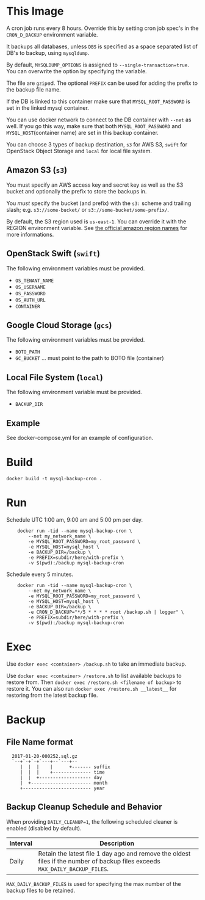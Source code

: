 # This Image

A cron job runs every 8 hours.  Override this by setting cron job spec's in
the `CRON_D_BACKUP` environment variable.

It backups all databases, unless `DBS`
is specified as a space separated list of DB's to backup, using `mysqldump`.

By default, `MYSQLDUMP_OPTIONS` is assigned to `--single-transaction=true`. You can overwrite the option by specifying the variable.

The file are `gzip`ed. The optional `PREFIX` can be used for adding the prefix to the backup file name.

If the DB is linked to this container make sure that `MYSQL_ROOT_PASSWORD` is set in the linked mysql container.

You can use docker network to connect to the DB container with `--net` as well. If you go this way, make sure that both `MYSQL_ROOT_PASSWORD` and `MYSQL_HOST`(container name) are set in this backup container.

You can choose 3 types of backup destination, `s3` for AWS S3, `swift` for OpenStack Object Storage and `local` for local file system.

## Amazon S3 (`s3`)

You must specify an AWS access key and secret key as well as the S3 bucket and
optionally the prefix to store the backups in.

You *must* specify the bucket (and prefix) with the `s3:` scheme and trailing
slash; e.g. `s3://some-bucket/` or `s3://some-bucket/some-prefix/`.

By default, the S3 region used is `us-east-1`.
You can override it  with the REGION environment variable.
See [the official amazon region names](http://docs.aws.amazon.com/general/latest/gr/rande.html#s3_region) for more informations.

## OpenStack Swift (`swift`)

The following environment variables must be provided.

- `OS_TENANT_NAME`
- `OS_USERNAME`
- `OS_PASSWORD`
- `OS_AUTH_URL`
- `CONTAINER`

## Google Cloud Storage (`gcs`)

The following environment variables must be provided.

- `BOTO_PATH`
- `GC_BUCKET` ... must point to the path to BOTO file (container)

## Local File System (`local`)

The following environment variable must be provided.

- `BACKUP_DIR`

## Example

See docker-compose.yml for an example of configuration.

# Build

    docker build -t mysql-backup-cron .

# Run

Schedule UTC 1:00 am, 9:00 am and 5:00 pm per day.

```
    docker run -tid --name mysql-backup-cron \
        --net my_network_name \
        -e MYSQL_ROOT_PASSWORD=my_root_password \
        -e MYSQL_HOST=mysql_host \
        -e BACKUP_DIR=/backup \
        -e PREFIX=subdir/here/with-prefix \
        -v $(pwd):/backup mysql-backup-cron
```

Schedule every 5 minutes.

```
    docker run -tid --name mysql-backup-cron \
        --net my_network_name \
        -e MYSQL_ROOT_PASSWORD=my_root_password \
        -e MYSQL_HOST=mysql_host \
        -e BACKUP_DIR=/backup \
        -e CRON_D_BACKUP="*/5 * * * * root /backup.sh | logger" \
        -e PREFIX=subdir/here/with-prefix \
        -v $(pwd):/backup mysql-backup-cron
```

# Exec

Use `docker exec <container> /backup.sh` to take an immediate backup.

Use `docker exec <container> /restore.sh` to list available backups to restore
from. Then `docker exec /restore.sh <filename of backup>` to
restore it. You can also run `docker exec /restore.sh __latest__` for restoring from the latest backup file.

# Backup

## File Name format

```
  2017-01-20-000252.sql.gz
  `--+`-+`-+`---+--`---+--
     |  |  |    |      +------- suffix
     |  |  |    +-------------- time
     |  |  +------------------- day
     |  +---------------------- month
     +------------------------- year
```

## Backup Cleanup Schedule and Behavior

When providing `DAILY_CLEANUP=1`, the following scheduled cleaner is enabled (disabled by default).

| Interval | Description                        |
|----------|------------------------------------|
| Daily    | Retain the latest file 1 day ago and remove the oldest files if the number of backup files exceeds `MAX_DAILY_BACKUP_FILES`. |

`MAX_DAILY_BACKUP_FILES` is used for specifying the max number of the backup files to be retained.

